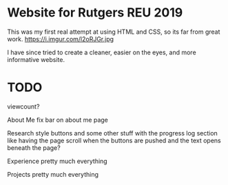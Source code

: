 # Website for Rutgers REU 2019
This was my first real attempt at using HTML and CSS, so its far from great work.
https://i.imgur.com/l2oRJGr.jpg

I have since tried to create a cleaner, easier on the eyes, and more informative website.

# TODO
viewcount?

About Me
fix bar on about me page

Research
style buttons and some other stuff with the progress log section like having the page scroll when the buttons are pushed and the text opens beneath the page?

Experience
pretty much everything

Projects
pretty much everything
